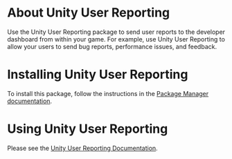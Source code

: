 # About Unity User Reporting

Use the Unity User Reporting package to send user reports to the developer dashboard from within your game. For example, use Unity User Reporting to allow your users to send bug reports, performance issues, and feedback.

# Installing Unity User Reporting

To install this package, follow the instructions in the [Package Manager documentation](https://docs.unity3d.com/Packages/com.unity.package-manager-ui@latest/index.html).

# Using Unity User Reporting

Please see the [Unity User Reporting Documentation](https://unitytech.github.io/clouddiagnostics/userreporting/UnityCloudDiagnosticsUserReports.html).